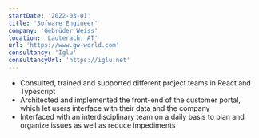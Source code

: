 ```yaml
---
startDate: '2022-03-01'
title: 'Sofware Engineer'
company: 'Gebrüder Weiss'
location: 'Lauterach, AT'
url: 'https://www.gw-world.com'
consultancy: 'Iglu'
consultancyUrl: 'https://iglu.net'
---
```


- Consulted, trained and supported different project teams in React and Typescript
- Architected and implemented the front-end of the customer portal, which let users interface with their data and the company
- Interfaced with an interdisciplinary team on a daily basis to plan and organize issues as well as reduce impediments 